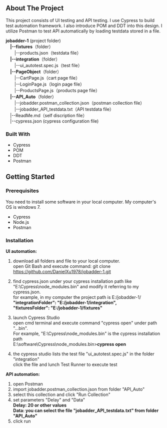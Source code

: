 ## About The Project
This project consists of UI testing and API testing. I use Cypress to build test automation framework. I also introduce POM and DDT into this design. I utilize Postman to test API automatically by loading testdata stored in a file.

__jobadder-1__ (project folder) <br/>
&ensp;&ensp;__|--fixtures__（folder）<br/>
&ensp;&ensp;&ensp;&ensp;|--products.json（testdata file）<br/>
&ensp;&ensp;__|--integration__（folder）<br/>
&ensp;&ensp;&ensp;&ensp;|--ui_autotest.spec.js（test file）<br/>
&ensp;&ensp;__|--PageObject__（folder）<br/>
&ensp;&ensp;&ensp;&ensp;|--CartPage.js（cart page file）<br/>
&ensp;&ensp;&ensp;&ensp;|--LoginPage.js（login page file）<br/>
&ensp;&ensp;&ensp;&ensp;|--ProductsPage.js（products page file）<br/>
&ensp;&ensp;__|--API_Auto__（folder）<br/>
&ensp;&ensp;&ensp;&ensp;|--jobadder.postman_collection.json（postman collection file）<br/>
&ensp;&ensp;&ensp;&ensp;|--jobadder_API_testdata.txt（API testdata file）<br/>
&ensp;&ensp;|--ReadMe.md（self discription file）<br/>
&ensp;&ensp;|--cypress.json (cypress configuration file) <br/>



### Built With
* Cypress
* POM
* DDT
* Postman

## Getting Started


### Prerequisites
You need to install some software in your local computer. My computer's OS is windows 7.

* Cypress
* Node.js
* Postman

### Installation

__UI automation:__
1. download all folders and file to your local computer.<br/>
   open Git Bash and execute command: git clone https://github.com/DanielXu1978/jobadder-1.git 
   				
2. find cypress.json under your cypress installation path like "E:\Cypress\node_modules\.bin" and modify it referring to my cypress.json.  <br/>
  for example, in my computer the project path is E:/jobadder-1/<br/>
  __"integrationFolder": "E:/jobadder-1/integration",__<br/>
  __"fixturesFolder": "E:/jobadder-1/fixtures"__ <br/>
3. launch Cypress Studio<br/>
  open cmd terminal and execute command "cypress open" under path "..\.bin". <br/>
  For example, "E:\Cypress\node_modules\.bin" is the cypress installation path <br/>
  E:\software\Cypress\node_modules\.bin>__cypress open__
4. the cypress studio lists the test file "ui_autotest.spec.js" in the folder "integration" <br/>
  click the file and lunch Test Runner to execute test
 
__API automation:__
1. open Postman
2. import jobadder.postman_collection.json from folder "API_Auto"
3. select this collection and click "Run Collection"
4. set parameters "Delay" and "Data" <br/>
  __Delay: 20 or other values__<br/>
  __Data: you can select the file "jobadder_API_testdata.txt" from folder "API_Auto"__
5. click run 
